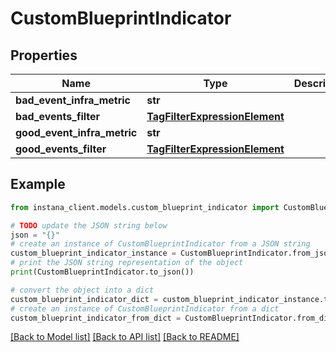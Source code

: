 # CustomBlueprintIndicator


## Properties

Name | Type | Description | Notes
------------ | ------------- | ------------- | -------------
**bad_event_infra_metric** | **str** |  | [optional] 
**bad_events_filter** | [**TagFilterExpressionElement**](TagFilterExpressionElement.md) |  | [optional] 
**good_event_infra_metric** | **str** |  | [optional] 
**good_events_filter** | [**TagFilterExpressionElement**](TagFilterExpressionElement.md) |  | 

## Example

```python
from instana_client.models.custom_blueprint_indicator import CustomBlueprintIndicator

# TODO update the JSON string below
json = "{}"
# create an instance of CustomBlueprintIndicator from a JSON string
custom_blueprint_indicator_instance = CustomBlueprintIndicator.from_json(json)
# print the JSON string representation of the object
print(CustomBlueprintIndicator.to_json())

# convert the object into a dict
custom_blueprint_indicator_dict = custom_blueprint_indicator_instance.to_dict()
# create an instance of CustomBlueprintIndicator from a dict
custom_blueprint_indicator_from_dict = CustomBlueprintIndicator.from_dict(custom_blueprint_indicator_dict)
```
[[Back to Model list]](../README.md#documentation-for-models) [[Back to API list]](../README.md#documentation-for-api-endpoints) [[Back to README]](../README.md)


